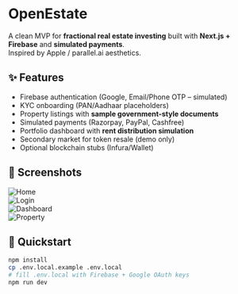 # OpenEstate

A clean MVP for **fractional real estate investing** built with **Next.js + Firebase** and **simulated payments**.  
Inspired by Apple / parallel.ai aesthetics.

## ✨ Features
- Firebase authentication (Google, Email/Phone OTP – simulated)
- KYC onboarding (PAN/Aadhaar placeholders)
- Property listings with **sample government-style documents**
- Simulated payments (Razorpay, PayPal, Cashfree)
- Portfolio dashboard with **rent distribution simulation**
- Secondary market for token resale (demo only)
- Optional blockchain stubs (Infura/Wallet)

## 📸 Screenshots
![Home](public/screenshots/home.png)  
![Login](public/screenshots/login.png)  
![Dashboard](public/screenshots/dashboard.png)  
![Property](public/screenshots/property.png)  

## 🚀 Quickstart
```bash
npm install
cp .env.local.example .env.local
# fill .env.local with Firebase + Google OAuth keys
npm run dev
